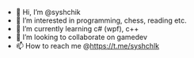 - 👋 Hi, I’m @syshchik
- 👀 I’m interested in programming, chess, reading etс.
- 🌱 I’m currently learning c# (wpf), c++
- 💞️ I’m looking to collaborate on gamedev
- 📫 How to reach me @https://t.me/syshchlk

<!---
syshchik/syshchik is a ✨ special ✨ repository because its `README.md` (this file) appears on your GitHub profile.
You can click the Preview link to take a look at your changes.
--->
